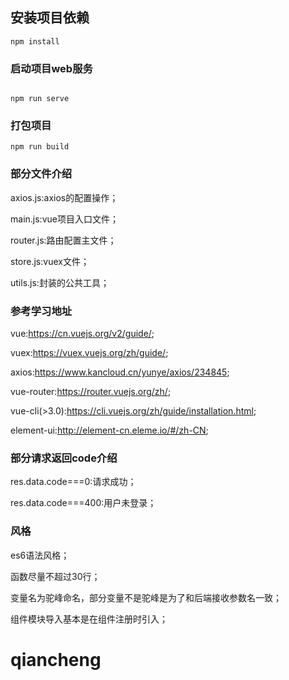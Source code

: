 

## 安装项目依赖
```
npm install
```

### 启动项目web服务
```

npm run serve
```

### 打包项目
```
npm run build
```

<!-- wv write js/vue-->

### 部分文件介绍
axios.js:axios的配置操作；

main.js:vue项目入口文件；

router.js:路由配置主文件；

store.js:vuex文件；

utils.js:封装的公共工具；

### 参考学习地址
vue:https://cn.vuejs.org/v2/guide/;

vuex:https://vuex.vuejs.org/zh/guide/;

axios:https://www.kancloud.cn/yunye/axios/234845;

vue-router:https://router.vuejs.org/zh/;

vue-cli(>3.0):https://cli.vuejs.org/zh/guide/installation.html;

element-ui:http://element-cn.eleme.io/#/zh-CN;

### 部分请求返回code介绍
res.data.code===0:请求成功；

res.data.code===400:用户未登录；


### 风格 
es6语法风格；

函数尽量不超过30行；

变量名为驼峰命名，部分变量不是驼峰是为了和后端接收参数名一致；

组件模块导入基本是在组件注册时引入；



# qiancheng
